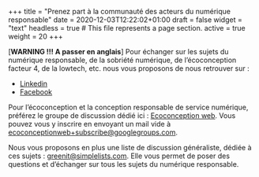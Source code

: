 +++
title = "Prenez part à la communauté des acteurs du numérique responsable"
date = 2020-12-03T12:22:02+01:00
draft = false
widget = "text"
headless = true  # This file represents a page section.
active = true
weight = 20
+++

[**WARNING !!! A passer en anglais**] Pour échanger sur les sujets du numérique responsable, de la sobriété numérique,
de l’écoconception facteur 4, de la lowtech, etc. nous vous proposons de nous retrouver sur :

- [Linkedin](https://www.linkedin.com/groups/1912076/)
- [Facebook](https://www.facebook.com/greenitfr)

Pour l’écoconception et la conception responsable de service numérique, préférez le groupe de discussion dédié ici :
[Ecoconception web](https://groups.google.com/forum/#%21forum/ecoconceptionweb). Vous pouvez vous y inscrire en envoyant
un mail vide à ecoconceptionweb+subscribe@googlegroups.com.

Nous vous proposons en plus une liste de discussion généraliste, dédiée à ces sujets : greenit@simplelists.com. Elle
vous permet de poser des questions et d’échanger sur tous les sujets du numérique responsable.
